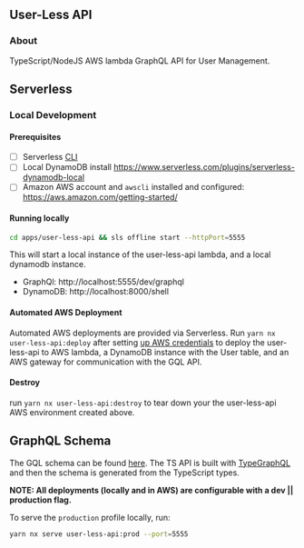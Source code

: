 ## User-Less API

### About

TypeScript/NodeJS AWS lambda GraphQL API for User Management.

## Serverless

### Local Development

#### Prerequisites

- [ ] Serverless [CLI](https://serverless.com/framework/docs/getting-started/)
- [ ] Local DynamoDB install https://www.serverless.com/plugins/serverless-dynamodb-local
- [ ] Amazon AWS account and `awscli` installed and configured: <https://aws.amazon.com/getting-started/>

#### Running locally

```bash
cd apps/user-less-api && sls offline start --httpPort=5555
```

This will start a local instance of the user-less-api lambda, and a local dynamodb instance.

- GraphQl: http://localhost:5555/dev/graphql
- DynamoDB: http://localhost:8000/shell

#### Automated AWS Deployment

Automated AWS deployments are provided via Serverless. Run `yarn nx user-less-api:deploy` after
setting [up AWS credentials](https://www.serverless.com/framework/docs/providers/aws/guide/deploying/) to deploy the user-less-api to AWS lambda, a DynamoDB instance with the
User table, and an AWS gateway for communication with the GQL API.

#### Destroy

run `yarn nx user-less-api:destroy` to tear down your the user-less-api AWS environment created above.

## GraphQL Schema

The GQL schema can be found [here](src/graphql/schema.graphql). The TS API is built with
[TypeGraphQL](https://typegraphql.com/) and then the schema is generated from the TypeScript types.

**NOTE: All deployments (locally and in AWS) are configurable with a dev || production flag.**

To serve the `production` profile locally, run:

```bash
yarn nx serve user-less-api:prod --port=5555
```
